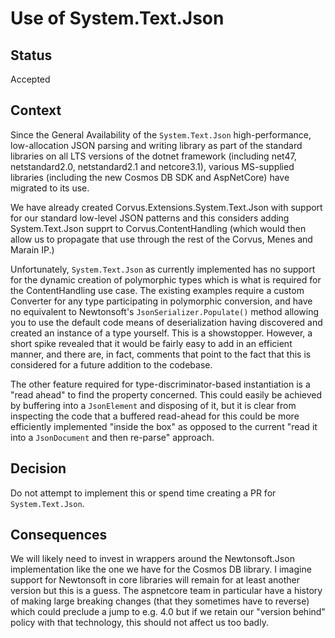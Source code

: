 # Use of System.Text.Json

## Status

Accepted

## Context

Since the General Availability of the `System.Text.Json` high-performance, low-allocation JSON parsing and writing library as part of the standard libraries on all LTS versions of the dotnet framework (including net47, netstandard2.0, netstandard2.1 and netcore3.1), various MS-supplied libraries (including the new Cosmos DB SDK and AspNetCore) have migrated to its use.

We have already created Corvus.Extensions.System.Text.Json with support for our standard low-level JSON patterns and this considers adding System.Text.Json supprt to Corvus.ContentHandling (which would then allow us to propagate that use through the rest of the Corvus, Menes and Marain IP.)

Unfortunately, `System.Text.Json` as currently implemented has no support for the dynamic creation of polymorphic types which is what is required for the ContentHandling use case. The existing examples require a custom Converter for any type participating in polymorphic conversion, and have no equivalent to Newtonsoft's `JsonSerializer.Populate()` method allowing you to use the default code means of deserialization having discovered and created an instance of a type yourself. This is a showstopper. However, a short spike revealed that it would be fairly easy to add in an efficient manner, and there are, in fact, comments that point to the fact that this is considered for a future addition to the codebase.

The other feature required for type-discriminator-based instantiation is a "read ahead" to find the property concerned. This could easily be achieved by buffering into a `JsonElement` and disposing of it, but it is clear from inspecting the code that a buffered read-ahead for this could be more efficiently implemented "inside the box" as opposed to the current "read it into a `JsonDocument` and then re-parse" approach.

## Decision

Do not attempt to implement this or spend time creating a PR for `System.Text.Json`.

## Consequences

We will likely need to invest in wrappers around the Newtonsoft.Json implementation like the one we have for the Cosmos DB library. I imagine support for Newtonsoft in core libraries will remain for at least another version but this is a guess. The aspnetcore team in particular have a history of making large breaking changes (that they sometimes have to reverse) which could preclude a jump to e.g. 4.0 but if we retain our "version behind" policy with that technology, this should not affect us too badly.